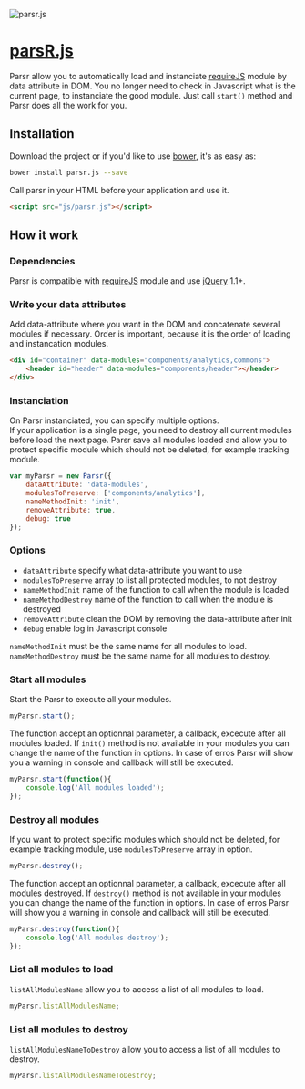 ![parsr.js](https://img.shields.io/badge/parsr.js-v1.0.0-000000.svg?style=flat-square)

# [parsR.js](http://yoriiis.github.io/parsr.js)

Parsr allow you to automatically load and instanciate <a href="http://requirejs.org" target="_blank" title="More information on requireJS">requireJS</a> module by data attribute in DOM. You no longer need to check in Javascript what is the current page, to instanciate the good module. Just call `start()` method and Parsr does all the work for you.<br />

## Installation

Download the project or if you'd like to use [bower](http://bower.io), it's as easy as:

```sh
bower install parsr.js --save
```

Call parsr in your HTML before your application and use it.

```html
<script src="js/parsr.js"></script>
```

## How it work

### Dependencies

Parsr is compatible with <a href="http://requirejs.org" target="_blank" title="More information on requireJS">requireJS</a> module and use <a href="http://jquery.com" target="_blank" title="More information on jQuery">jQuery</a> 1.1+.

### Write your data attributes

Add data-attribute  where you want in the DOM and concatenate several modules if necessary. Order is important, because it is the order of loading and instancation modules.


```html
<div id="container" data-modules="components/analytics,commons">
    <header id="header" data-modules="components/header"></header>
</div>
```

### Instanciation

On Parsr instanciated, you can specify multiple options.<br />
If your application is a single page, you need to destroy all current modules before load the next page. Parsr save all modules loaded and allow you to protect specific module which should not be deleted, for example tracking module.

```javascript
var myParsr = new Parsr({
    dataAttribute: 'data-modules',
    modulesToPreserve: ['components/analytics'],
    nameMethodInit: 'init',
    removeAttribute: true,
    debug: true
});
```

### Options

* `dataAttribute` specify what data-attribute you want to use
* `modulesToPreserve` array to list all protected modules, to not destroy
* `nameMethodInit` name of the function to call when the module is loaded
* `nameMethodDestroy` name of the function to call when the module is destroyed
* `removeAttribute` clean the DOM by removing the data-attribute after init
* `debug` enable log in Javascript console

`nameMethodInit` must be the same name for all modules to load.
`nameMethodDestroy` must be the same name for all modules to destroy.

### Start all modules

Start the Parsr to execute all your modules.

```javascript
myParsr.start();
```

The function accept an optionnal parameter, a callback, excecute after all modules loaded. If `init()` method is not available in your modules you can change the name of the function in options. In case of erros Parsr will show you a warning in console and callback will still be executed.

```javascript
myParsr.start(function(){
    console.log('All modules loaded');
});
```

### Destroy all modules

If you want to protect specific modules which should not be deleted, for example tracking module, use `modulesToPreserve` array in option.

```javascript
myParsr.destroy();
```

The function accept an optionnal parameter, a callback, excecute after all modules destroyed. If `destroy()` method is not available in your modules you can change the name of the function in options. In case of erros Parsr will show you a warning in console and callback will still be executed.

```javascript
myParsr.destroy(function(){
    console.log('All modules destroy');
});
```

### List all modules to load

`listAllModulesName`  allow you to access a list of all modules to load.

```javascript
myParsr.listAllModulesName;
```

### List all modules to destroy

`listAllModulesNameToDestroy` allow you to access a list of all modules to destroy.

```javascript
myParsr.listAllModulesNameToDestroy;
```